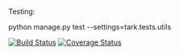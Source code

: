 Testing:

python manage.py test --settings=tark.tests.utils

[![Build Status](https://travis-ci.org/lairdm/tark_ui.svg?branch=master)](https://travis-ci.org/lairdm/tark_ui) [![Coverage Status](https://coveralls.io/repos/github/lairdm/tark_ui/badge.svg)](https://coveralls.io/github/lairdm/tark_ui)